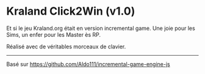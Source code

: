Kraland Click2Win (v1.0)
==========================

Et si le jeu Kraland.org était en version incremental game.
Une joie pour les Sims, un enfer pour les Master ès RP.

Réalisé avec de véritables morceaux de clavier.

-----

Basé sur https://github.com/Aldo111/incremental-game-engine-js